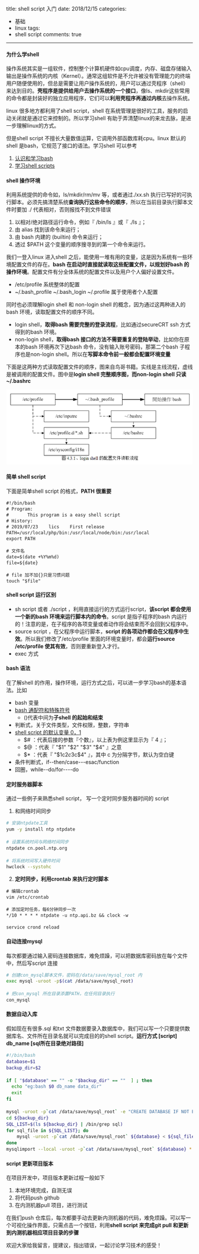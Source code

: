 title: shell script 入门
date: 2018/12/15
categories:

- 基础
- linux
tags:
- shell script
comments: true
---

#### 为什么学shell
操作系统其实是一组软件，控制整个计算机硬件如cpu调度，内存、磁盘存储输入输出是操作系统的内核（Kernel）。通常这组软件是不允许被没有管理能力的终端用户随便使用的，但总是需要让用户操作系统的，用户可以通过壳程序（shell）来达到目的。**壳程序是提供给用户去操作系统的一个接口**，像ls、mkdir这些常用的命令都是封装好的独立应用程序，它们可以**利用壳程序再通过内核**去操作系统。

linux 很多地方都利用了shell script，shell 在系统管理是很好的工具，服务的启动关闭就是通过它来控制的。所以学习shell 有助于弄清楚linux的来龙去脉，是进一步理解linux的方式。

但是shell script 不擅长大量数值运算，它调用外部函数库耗cpu。linux 默认的shell 是bash，它规范了接口的语法。学习shell 可以参考
1. [认识和学习bash](http://cn.linux.vbird.org/linux_basic/0320bash.php#variable)
2. [学习shell scripts](http://cn.linux.vbird.org/linux_basic/0340bashshell-scripts.php#script)

#### shell 操作环境
利用系统提供的命令如，ls/mkdir/rm/mv 等，或者通过./xx.sh 执行已写好的可执行脚本。必须先搞清楚系统**查询执行这些命令的顺序**，所以在当前目录执行脚本文件时要加 ./ 代表相对，否则报找不到文件错误
1. 以相对/绝对路径运行命令，例如『 /bin/ls 』或『 ./ls 』；
2. 由 alias 找到该命令来运行；
3. 由 bash 内建的 (builtin) 命令来运行；
4. 透过 $PATH 这个变量的顺序搜寻到的第一个命令来运行。

我们一登入linux 进入shell 之后，能使用一堆有用的变量，这是因为系统有一些环境配置文件的存在。**bash 在启动时直接就读取这些配置文件，以规划好bash 的操作环境**。配置文件有分全体系统的配置文件以及用户个人偏好设置文件。
*  /etc/profile 系统整体的配置
*  ~/.bash_profile  ~/.bash_login ~/.profile 属于使用者个人配置

同时也必须理解login shell 和 non-login shell 的概念，因为通过这两种进入的bash 环境，读取配置文件的顺序不同。
* login shell，**取得bash 需要完整的登录流程**，比如通过secureCRT ssh 方式得到的bash 环境。
* non-login shell，**取得bash 接口的方法不需要重复的登陆举动**，比如你在原本的bash 环境再次下达bash 命令，没有输入账号密码，那第二个bash 子程序也是non-login shell。所以在**写脚本命令前一般都会配置环境变量**

下面是这两种方式读取配置文件的顺序，图来自鸟哥书籍。实线是主线流程，虚线是被调用的配置文件。图中是**login shell 完整顺序图，而non-login shell 只读 ~/.bashrc**

![duck1](/images/20181215/bash1.png)

#### 简单 shell script
下面是简单shell script 的格式，**PATH 很重要**
```
#!/bin/bash
# Program:
#       This program is a easy shell script
# History:
# 2019/07/23    lics    First release
PATH=/usr/local/php/bin:/usr/local/node/bin:/usr/local
export PATH

# 文件名
date=$(date +%Y%m%d)
file=${date}

# file 加不加{}只是习惯问题
touch "$file"
```

#### shell script 运行区别
* sh script 或者 ./script ，利用直接运行的方式运行script，**该script 都会使用一个新的bash 环境来运行脚本内的命令**。script 是指子程序的bash 内运行的！注意的是，在子程序的各项变量或者动作将会结束而不会回到父程序中。
* source script ，在父程序中运行脚本，**script 的各项动作都会在父程序中生效**。所以我们修改了/etc/profile 里面的环境变量时，都会**运行source /etc/profile 使其有效**，否则要重新登入才行。
* exec 方式

#### bash 语法
在了解shell 的作用，操作环境，运行方式之后，可以进一步学习bash的基本语法。比如
* bash 变量
* [bash 通配符和特殊符号](http://cn.linux.vbird.org/linux_basic/0320bash.php#settings_wildcard)
   * ()代表中间为**子shell 的起始和结束**
* 判断式，关于文件类型，文件权限，整数，字符串
* [shell script 的默认变量 $0，$1](http://cn.linux.vbird.org/linux_basic/0340bashshell-scripts.php#dis3)
   * $# ：代表后接的参数『个数』，以上表为例这里显示为『 4 』；
   * $@ ：代表『 "$1" "$2" "$3" "$4" 』之意
   * $* ：代表『 "$1c$2c$3c$4" 』，其中 c 为分隔字节，默认为空白键 
* 条件判断式，if--then/case---esac/function
* 回圈，while--do/for----do

#### 定时服务器脚本
通过一些例子来熟悉shell script， 写一个定时同步服务器时间的 script
1. 和网络时间同步
```bash
# 安装ntpdate工具
yum -y install ntp ntpdate

# 设置系统时间与网络时间同步
ntpdate cn.pool.ntp.org

# 将系统时间写入硬件时间
hwclock --systohc
```
2. **定时同步，利用crontab 来执行定时脚本**
```
# 编辑crontab
vim /etc/crontab

# 添加定时任务，每6分钟同步一次
*/10 * * * * ntpdate -u ntp.api.bz && clock -w

service crond reload
```
#### 自动连接mysql
每次都要通过输入密码连接数据库，难免烦躁，可以把数据库密码放在每个文件中，然后写script 连接
```bash
# 创建con_mysql脚本文件，密码在/data/save/mysql_root 内
exec mysql -uroot -p$(cat /data/save/mysql_root) 

# 把con_mysql 所在目录添置PATH，在任何目录执行
con_mysql 
```

#### 数据自动入库
假如现在有很多.sql 和txt 文件数据要录入数据库中，我们可以写一个只要提供数据库名、文件所在目录名就可以完成目的的shell script。**运行方式 [script] db_name  [sql所在目录绝对路径]** 
```bash
#!/bin/bash
database=$1
backup_dir=$2

if [ "$database" == "" -o "$backup_dir" == ""  ] ; then
  echo "eg:bash $0 db_name data_dir"
  exit
fi

mysql -uroot -p`cat /data/save/mysql_root` -e "CREATE DATABASE IF NOT EXISTS ${database};"
cd ${backup_dir}
SQL_LIST=$(ls ${backup_dir} | /bin/grep sql)
for sql_file in ${SQL_LIST}; do
    mysql -uroot -p`cat /data/save/mysql_root` ${database} < ${sql_file}
done
mysqlimport --local -uroot -p`cat /data/save/mysql_root` ${database} *.txt
```

#### script 更新项目版本
在项目开发中，项目版本更新过程一般如下
1. 本地环境完成，自测无误
2. 将代码push github 
3. 在内测机器pull 项目，进行测试

在我们push 仓库后，每次都要手动去更新内测机器的代码，难免烦躁。可以写一个可视化操作界面，只需点击一个按钮，利用**shell script 来完成git pull 和更新到内测机器相应项目目录的步骤**


欢迎大家给我留言，提建议，指出错误，一起讨论学习技术的感受！